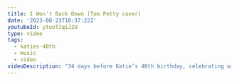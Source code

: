 ```yaml
---
title: I Won't Back Down (Tom Petty cover)
date: '2023-08-23T10:37:22Z'
youtubeId: ytuoTJqiJ2U
type: video
tags:
  - katies-40th
  - music
  - video
videoDescription: "34 days before Katie’s 40th birthday, celebrating with this tune from 34 years ago! \U0001F3B8"
---
```


